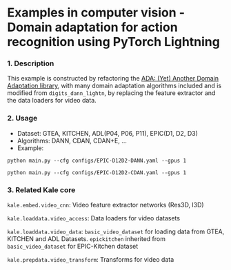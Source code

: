 # Examples in computer vision - Domain adaptation for action recognition using PyTorch Lightning

### 1. Description
This example is constructed by refactoring the [ADA: (Yet) Another Domain Adaptation library](https://github.com/criteo-research/pytorch-ada), with many domain adaptation algorithms included and is modified from `digits_dann_lightn`, by replacing the feature extractor and the data loaders for video data.

### 2. Usage

* Dataset: GTEA, KITCHEN, ADL(P04, P06, P11), EPIC(D1, D2, D3)
* Algorithms: DANN, CDAN, CDAN+E, ...
* Example:

`python main.py --cfg configs/EPIC-D12D2-DANN.yaml --gpus 1`

`python main.py --cfg configs/EPIC-D12D2-CDAN.yaml --gpus 1`

### 3. Related Kale core

`kale.embed.video_cnn`: Video feature extractor networks (Res3D, I3D)

`kale.loaddata.video_access`: Data loaders for video datasets

`kale.loaddata.video_data`: `basic_video_dataset` for loading data from GTEA, KITCHEN and ADL Datasets. `epickitchen` inherited from `basic_video_dataset` for EPIC-Kitchen dataset

`kale.prepdata.video_transform`: Transforms for video data
